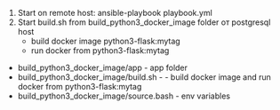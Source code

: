 1) Start on remote host:
ansible-playbook playbook.yml
2) Start build.sh from build_python3_docker_image folder от postgresql host
    - build docker image python3-flask:mytag
    - run docker from python3-flask:mytag

- build_python3_docker_image/app - app folder
- build_python3_docker_image/build.sh - - build docker image and run docker from python3-flask:mytag
- build_python3_docker_image/source.bash - env variables
